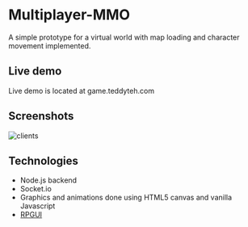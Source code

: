 # Multiplayer-MMO
A simple prototype for a virtual world with map loading and character movement implemented. 

## Live demo
Live demo is located at game.teddyteh.com

## Screenshots
![clients](https://media.giphy.com/media/26xBOVE1tQ3CX36OQ/source.gif)

## Technologies
- Node.js backend
- Socket.io
- Graphics and animations done using HTML5 canvas and vanilla Javascript
- [RPGUI](https://github.com/RonenNess/RPGUI)
